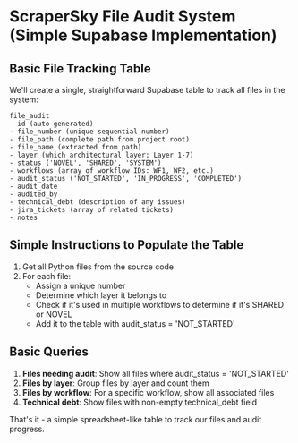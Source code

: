 # ScraperSky File Audit System (Simple Supabase Implementation)

## Basic File Tracking Table

We'll create a single, straightforward Supabase table to track all files in the system:

```
file_audit
- id (auto-generated)
- file_number (unique sequential number)
- file_path (complete path from project root)
- file_name (extracted from path)
- layer (which architectural layer: Layer 1-7)
- status ('NOVEL', 'SHARED', 'SYSTEM')
- workflows (array of workflow IDs: WF1, WF2, etc.)
- audit_status ('NOT_STARTED', 'IN_PROGRESS', 'COMPLETED')
- audit_date
- audited_by
- technical_debt (description of any issues)
- jira_tickets (array of related tickets)
- notes
```

## Simple Instructions to Populate the Table

1. Get all Python files from the source code
2. For each file:
   - Assign a unique number
   - Determine which layer it belongs to
   - Check if it's used in multiple workflows to determine if it's SHARED or NOVEL
   - Add it to the table with audit_status = 'NOT_STARTED'

## Basic Queries

1. **Files needing audit**: Show all files where audit_status = 'NOT_STARTED'
2. **Files by layer**: Group files by layer and count them
3. **Files by workflow**: For a specific workflow, show all associated files
4. **Technical debt**: Show files with non-empty technical_debt field

That's it - a simple spreadsheet-like table to track our files and audit progress.
